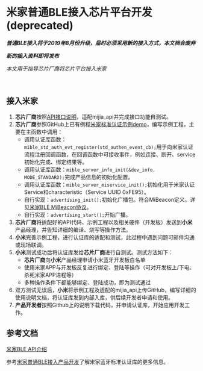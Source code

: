 # 米家普通BLE接入芯片平台开发 (deprecated)

***普通BLE接入将于2019年8月份升级，届时必须采用新的接入方式，本文档会废弃***

***新的接入资料即将发布***

*本文用于指导芯片厂商将芯片平台接入米家*

<br/>

## 接入米家

1. **芯片厂商**按照[API接口说明](https://miecosystem.github.io/mijia_ble_api/)，适配mijia_api并完成接口功能自测试。
2. **芯片厂商**参照GitHub上已有例程[米家标准认证示例demo](https://github.com/MiEcosystem/mijia_ble)，编写示例工程，主要在主函数中调用：
    - 调用认证库函数：`mible_std_auth_evt_register(std_authen_event_cb);`用于向米家认证流程注册回调函数，在回调函数中可接收事件，例如连接、断开、service初始化完成、绑定结果等。
    - 调用认证库函数：`mible_server_info_init(&dev_info, MODE_STANDARD);`完成产品信息的初始化配置。
    - 调用认证库函数：`mible_server_miservice_init();`初始化用于米家认证Service和characteristic（Service UUID 0xFE95）。
    - 自行实现：`advertising_init();`初始化广播包。符合MiBeacon定义。详见[米家BLE MiBeacon协议](https://github.com/MiEcosystem/miio_open/blob/master/ble/02-%E7%B1%B3%E5%AE%B6BLE%20MiBeacon%E5%8D%8F%E8%AE%AE.md)。
    - 自行实现：`advertising_start();`开始广播。
3. **芯片厂商**将适配好的API代码、示例工程以及相关硬件（开发板）发送到**小米**产品经理，并告知详细的编译、烧写等操作方法。
4. **小米**完善示例工程，进行认证库的适配和测试，此过程中遇到问题可邮件沟通或现场联调。
5. **小米**测试成功后将认证库发给**芯片厂商**进行自测试。测试方法如下：
    - **芯片厂商**向**小米**产品经理申请小米蓝牙开发板白名单
    - 使用米家APP与开发板反复进行绑定、登陆等操作（可对开发板上/下电、杀死米家APP进程等）
    - 多种操作条件下都能够绑定、登陆成功，即为测试通过
6. 双方测试无误后，**小米**将示例工程及适配的mijia_api上传GitHub，编写详细的使用说明文档，将认证库发到内部入库，供后续开发者申请和使用。
7. **产品开发者**按照Github上的说明下载代码，并申请认证库，开始应用开发工作。

## 参考文档

[米家BLE API介绍](https://miecosystem.github.io/mijia_ble_api/)

参考[米家普通BLE接入产品开发](https://github.com/MiEcosystem/miio_open/blob/master/ble/04-%E7%B1%B3%E5%AE%B6%E6%99%AE%E9%80%9ABLE%E6%8E%A5%E5%85%A5%E4%BA%A7%E5%93%81%E5%BC%80%E5%8F%91.md)了解米家蓝牙标准认证库的更多信息。
